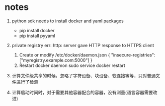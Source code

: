# notes

1. python sdk needs to install docker and yaml packages
    - pip install docker
    - pip install pyyaml

2. private registry err: http: server gave HTTP response to HTTPS client
    1. Create or modify /etc/docker/daemon.json
        { "insecure-registries":["myregistry.example.com:5000"] }
    2. Restart docker daemon
        sudo service docker restart

3. 计算文件级共享的时候，忽略了字符设备、块设备、软连接等等，只对普通文件进行了检测
4. 计算启动时间时，对于需要其他容器配合的容器，没有测量(语言容器需要改进)